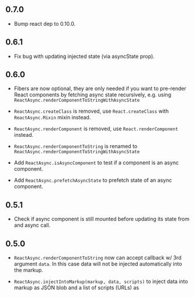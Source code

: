 ## 0.7.0

  - Bump react dep to 0.10.0.

## 0.6.1

  - Fix bug with updating injected state (via asyncState prop).

## 0.6.0

  - Fibers are now optional, they are only needed if you want to pre-render
    React components by fetching async state recursively, e.g. using
    `ReactAsync.renderComponentToStringWithAsyncState`

  - `ReactAsync.createClass` is removed, use `React.createClass` with
    `ReactAsync.Mixin` mixin instead.

  - `ReactAsync.renderComponent` is removed, use `React.renderComponent`
    instead.

  - `ReactAsync.renderComponentToString` is renamed to
    `ReactAsync.renderComponentToStringWithAsyncState`

  - Add `ReactAsync.isAsyncComponent` to test if a component is an async
    component.

  - Add `ReactAsync.prefetchAsyncState` to prefetch state of an async component.

## 0.5.1

  - Check if async component is still mounted before updating its state from and
    async call.

## 0.5.0

  - `ReactAsync.renderComponentToString` now can accept callback w/ 3rd argument
    `data`. In this case data will not be injected automatically into the
    markup.

  - `ReactAsync.injectIntoMarkup(markup, data, scripts)` to inject data into
    markup as JSON blob and a list of scripts (URLs) as <script> elements.

## 0.4.0

  - Upgrade for React 0.9.0.

  - React is now a peer dependency of react-async.
